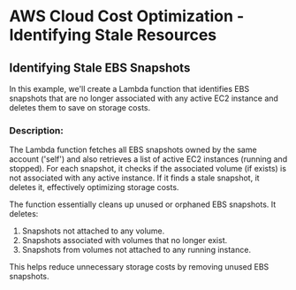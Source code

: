 # AWS Cloud Cost Optimization - Identifying Stale Resources

## Identifying Stale EBS Snapshots

In this example, we'll create a Lambda function that identifies EBS snapshots that are no longer associated with any active EC2 instance and deletes them to save on storage costs.

### Description:
The Lambda function fetches all EBS snapshots owned by the same account ('self') and also retrieves a list of active EC2 instances (running and stopped). For each snapshot, it checks if the associated volume (if exists) is not associated with any active instance. If it finds a stale snapshot, it deletes it, effectively optimizing storage costs.

The function essentially cleans up unused or orphaned EBS snapshots. It deletes:

1. Snapshots not attached to any volume.
2. Snapshots associated with volumes that no longer exist.
3. Snapshots from volumes not attached to any running instance.

This helps reduce unnecessary storage costs by removing unused EBS snapshots.
